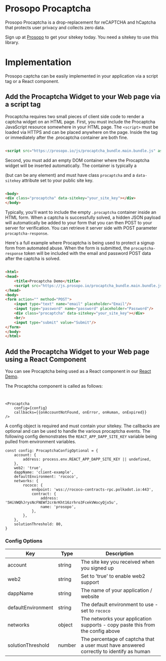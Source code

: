 # Prosopo Procaptcha

Prosopo Procaptcha is a drop-replacement for reCAPTCHA and hCaptcha that protects user privacy and collects zero data.

Sign up at [Prosopo](https://prosopo.io/#signup) to get your sitekey today. You need a sitekey to use this library.

# Implementation

Prosopo captcha can be easily implemented in your application via a script tag or a React component.

## Add the Procaptcha Widget to your Web page via a script tag

Procaptcha requires two small pieces of client side code to render a captcha widget on an HTML page. First, you must
include the Procaptcha JavaScript resource somewhere in your HTML page. The `<script>` must be loaded via HTTPS and can
be
placed anywhere on the page. Inside the <head> tag or immediately after the .procaptcha container are both fine.

```html

<script src="https://prosopo.io/js/procaptcha_bundle.main.bundle.js" async defer></script>
```

Second, you must add an empty DOM container where the Procaptcha widget will be inserted automatically. The container is
typically a <div> (but can be any element) and must have class `procaptcha` and a `data-sitekey` attribute set to your
public
site key.

```html 

<body>
<div class="procaptcha" data-sitekey="your_site_key"></div>
</body>
```

Typically, you'll want to include the empty `.procaptcha` container inside an HTML form. When a captcha is successfully
solved, a hidden JSON payload will automatically be added to your form that you can then POST to your server for
verification.
You can retrieve it server side with POST parameter `procaptcha-response`.

Here's a full example where Procaptcha is being used to protect a signup form from automated abuse. When the form is
submitted, the `procaptcha-response` token will be included with the email and password POST data after the captcha is
solved.

```html

<html>
<head>
    <title>Procaptcha Demo</title>
    <script src="https://js.prosopo.io/procaptcha_bundle.main.bundle.js" async defer></script>
</head>
<body>
<form action="" method="POST">
    <input type="text" name="email" placeholder="Email"/>
    <input type="password" name="password" placeholder="Password"/>
    <div class="procaptcha" data-sitekey="your_site_key"></div>
    <br/>
    <input type="submit" value="Submit"/>
</form>
</body>
</html>
```

## Add the Procaptcha Widget to your Web page using a React Component

You can see Procaptcha being used as a React component in
our [React Demo](https://github.com/prosopo/captcha/blob/8b8663bf0412e5fd349d40c270dd5b1b9f56dc2a/demos/client-example/src/App.tsx#L224-L227).

The Procaptcha component is called as follows:

```tsx


<Procaptcha
    config={config}
    callbacks={{onAccountNotFound, onError, onHuman, onExpired}}
/>
```

A config object is required and must contain your sitekey. The callbacks are optional and can be used to handle the
various procaptcha events. The following config demonstrates the `REACT_APP_DAPP_SITE_KEY` variable being pulled from
environment variables.

```tsx
const config: ProcaptchaConfigOptional = {
    account: {
        address: process.env.REACT_APP_DAPP_SITE_KEY || undefined,
    },
    web2: 'true',
    dappName: 'client-example',
    defaultEnvironment: 'rococo',
    networks: {
        rococo: {
            endpoint: 'wss://rococo-contracts-rpc.polkadot.io:443',
            contract: {
                address: '5HiVWQhJrysNcFNEWf2crArKht16zrhro3FcekVWocyQjx5u',
                name: 'prosopo',
            },
        },
    },
    solutionThreshold: 80,
}
```

### Config Options
| Key                | Type   | Description                                                                             |
|--------------------|--------|-----------------------------------------------------------------------------------------|
| account            | string | The site key you received when you signed up                                            |
| web2               | string | Set to 'true' to enable web2 support                                                    |
| dappName           | string | The name of your application / website                                                  |
| defaultEnvironment | string | The default environment to use - set to `rococo`                                        |
| networks           | object | The networks your application supports - copy paste this from the config above          |
| solutionThreshold  | number | The percentage of captcha that a user must have answered correctly to identify as human |


